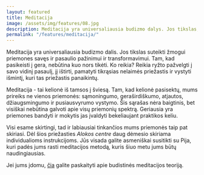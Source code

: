 ```yaml
---
layout: featured
title: Meditacija
image: /assets/img/features/08.jpg
description: Meditacija yra universaliausia budizmo dalys. Jos tikslas, suteikti žmogui priemones savęs ir pasaulio pažinimui ir transformavimui. Tam, kad pasikeistume į gerą, nebūtina nieko tikėti. Ko reikia, tai ryžto pažvelgti į savo vidinį pasaulį.
permalink: "/features/meditacija/"
---
```


<div class="row">
    <div class="col-md-12">
        <div class="service-details mb-40">
            <p>Meditacija yra universaliausia budizmo dalis. Jos tikslas suteikti žmogui priemones savęs ir pasaulio pažinimui ir transformavimui. Tam, kad pasikeisti į gera, nebūtina kuo nors tikėti. Ko reikia? Reikia ryžto pažvelgti į savo vidinį pasaulį, jį ištirti, pamatyti tikrąsias nelaimės priežastis ir vystyti išmintį, kuri tas priežastis panaikintų.</p>
            <p>Meditacija - tai kelionė iš tamsos į šviesą. Tam, kad kelionė pasisektų, mums prireiks ne vienos priemonės: sąmoningumo, geraširdiškumo, atjautos, džiaugsmingumo ir pusiausvyrumo vystymo. Šis sąrašas nėra baigtinis, bet visiškai nebūtina galvoti apie visų priemonių spektrą. Geriausia yra priemones bandyti ir mokytis jas įvaldyti bekeliaujant praktikos keliu.</p>
            <p>Visi esame skirtingi, tad ir labiausiai tinkančios mums priemonės taip pat skiriasi. Dėl šios priežasties <em>Alokos centre</em> daug dėmesio skiriama individualioms instrukcijoms. Jūs visada galite asmeniškai susitikti su Pija, kuri padės jums rasti meditacijos metodą, kuris šiuo metu jums būtų naudingiausias.</p>
            <p>Jei jums įdomu, <a href="https://theravada.lt/praktika/post-meditacija/#read-more" target="_blank">čia</a> galite paskaityti apie budistinės meditacijos teoriją.</p>
        </div>
    </div>
</div>

